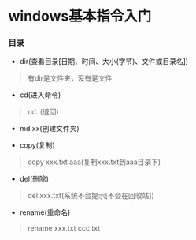 # windows基本指令入门

### 目录
* dir(查看目录[日期、时间、大小(字节)、文件或目录名])
> 有dir是文件夹，没有是文件

* cd(进入命令)
> cd..(退回)

* md xx(创建文件夹)

* copy(复制)
> copy xxx.txt aaa(复制xxx.txt到aaa目录下)

* del(删除)
> del xxx.txt(系统不会提示[不会在回收站])

* rename(重命名)
> rename xxx.txt ccc.txt